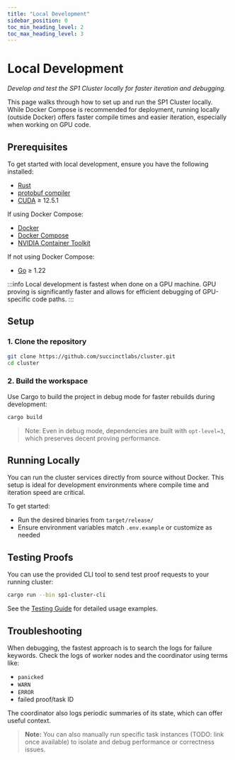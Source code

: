 ```yaml
---
title: "Local Development"
sidebar_position: 0
toc_min_heading_level: 2
toc_max_heading_level: 3
---
```


# Local Development

*Develop and test the SP1 Cluster locally for faster iteration and debugging.*

This page walks through how to set up and run the SP1 Cluster locally. While Docker Compose is recommended for deployment, running locally (outside Docker) offers faster compile times and easier iteration, especially when working on GPU code.

## Prerequisites

To get started with local development, ensure you have the following installed:

- [Rust](https://www.rust-lang.org/tools/install)
- [protobuf compiler](https://protobuf.dev/installation/)
- [CUDA](https://developer.nvidia.com/cuda-downloads) ≥ 12.5.1

If using Docker Compose:
- [Docker](https://docs.docker.com/get-docker/)
- [Docker Compose](https://docs.docker.com/compose/install/)
- [NVIDIA Container Toolkit](https://docs.nvidia.com/datacenter/cloud-native/container-toolkit/install-guide.html)

If not using Docker Compose:
- [Go](https://golang.org/dl/) ≥ 1.22

:::info
Local development is fastest when done on a GPU machine. GPU proving is significantly faster and allows for efficient debugging of GPU-specific code paths.
:::

## Setup

### 1. Clone the repository

```bash
git clone https://github.com/succinctlabs/cluster.git
cd cluster
```

### 2. Build the workspace

Use Cargo to build the project in debug mode for faster rebuilds during development:

```bash
cargo build
```

> Note: Even in debug mode, dependencies are built with `opt-level=3`, which preserves decent proving performance.

## Running Locally

You can run the cluster services directly from source without Docker. This setup is ideal for development environments where compile time and iteration speed are critical.

To get started:

- Run the desired binaries from `target/release/`
- Ensure environment variables match `.env.example` or customize as needed

## Testing Proofs

You can use the provided CLI tool to send test proof requests to your running cluster:

```bash
cargo run --bin sp1-cluster-cli
```

See the [Testing Guide](./deployment/testing) for detailed usage examples.

## Troubleshooting

When debugging, the fastest approach is to search the logs for failure keywords. Check the logs of worker nodes and the coordinator using terms like:

- `panicked`
- `WARN`
- `ERROR`
- failed proof/task ID

The coordinator also logs periodic summaries of its state, which can offer useful context.

> **Note:** You can also manually run specific task instances (TODO: link once available) to isolate and debug performance or correctness issues.
